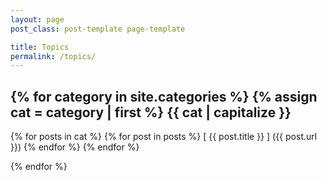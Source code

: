```yaml
---
layout: page
post_class: post-template page-template

title: Topics
permalink: /topics/
---
```


{% for category in site.categories %}
    {% assign cat = category | first %}
{{ cat | capitalize }}
---
{% for posts in cat %}
{% for post in posts %}
[ {{ post.title }} ] ({{ post.url }})
{% endfor %}
{% endfor %}

{% endfor %}
